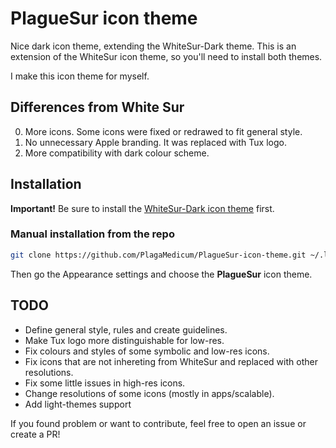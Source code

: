 # PlagueSur icon theme

Nice dark icon theme, extending the WhiteSur-Dark theme.
This is an extension of the WhiteSur icon theme, so you'll need
to install both themes.

I make this icon theme for myself.

## Differences from White Sur

0. More icons. Some icons were fixed or redrawed to fit general style.
1. No unnecessary Apple branding. It was replaced with Tux logo.
2. More compatibility with dark colour scheme.

## Installation

**Important!** Be sure to install the
[WhiteSur-Dark icon theme](https://github.com/vinceliuice/WhiteSur-icon-theme) first.

### Manual installation from the repo

```bash
git clone https://github.com/PlagaMedicum/PlagueSur-icon-theme.git ~/.local/share/icons/PlagueSur
```

Then go the Appearance settings and choose the **PlagueSur** icon theme.

## TODO

- Define general style, rules and create guidelines.
- Make Tux logo more distinguishable for low-res.
- Fix colours and styles of some symbolic and low-res icons.
- Fix icons that are not inhereting from WhiteSur and replaced with other resolutions.
- Fix some little issues in high-res icons.
- Change resolutions of some icons (mostly in apps/scalable).
- Add light-themes support

If you found problem or want to contribute,
feel free to open an issue or create a PR!

